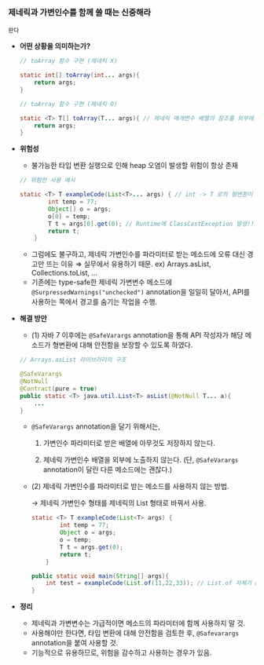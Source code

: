 ### 제네릭과 가변인수를 함께 쓸 때는 신중해라

 `판다`

- **어떤 상황을 의미하는가?**
    
    ```java
    // toArray 함수 구현 (제네릭 X)
    
    static int[] toArray(int... args){
    	return args;
    }
    ```
    
    ```java
    // toArray 함수 구현 (제네릭 O)
    
    static <T> T[] toArray(T... args){ // 제네릭 매개변수 배열의 참조를 외부에 노출
    	return args;
    }
    ```
    
- **위험성**
    - 불가능한 타입 변환 실행으로 인해 heap 오염이 발생할 위험이 항상 존재
    
    ```java
    // 위험한 사용 예시
    
    static <T> T exampleCode(List<T>... args) { // int -> T 로의 형변환이 불가능한 type T가 들어온다면...
            int temp = 77;
            Object[] o = args;
            o[0] = temp;
            T t = args[0].get(0); // Runtime에 ClassCastException 발생!!
            return t;
        }
    ```
    
    - 그럼에도 불구하고, 제네릭 가변인수를 파라미터로 받는 메소드에 오류 대신 경고만 뜨는 이유  ⇒ 실무에서 유용하기 때문. ex) Arrays.asList, Collections.toList, ...
    - 기존에는 type-safe한 제네릭 가변변수 메소드에 `@SurpressedWarnings("unchecked")` annotation을 일일히 달아서, API를 사용하는 쪽에서 경고를 숨기는 작업을 수행.
    
- **해결 방안**
    - (1) 자바 7 이후에는 `@SafeVarargs` annotation을 통해 API 작성자가 해당 메소드가 형변환에 대해 안전함을 보장할 수 있도록 하였다.
    
    ```java
    // Arrays.asList 라이브러리의 구조
    
    @SafeVarargs 
    @NotNull 
    @Contract(pure = true) 
    public static <T> java.util.List<T> asList(@NotNull T... a){
    	...
    }
    ```
    
    - `@SafeVarargs` annotation을 달기 위해서는,
        
        1) 가변인수 파라미터로 받은 배열에 아무것도 저장하지 않는다. 
        
        2) 제네릭 가변인수 배열을 외부에 노출하지 않는다. (단, `@SafeVarargs` annotation이 달린 다른 메소드에는 괜찮다.)
        
    
    - (2) 제네릭 가변인수를 파라미터로 받는 메소드를 사용하지 않는 방법.
        
        → 제네릭 가변인수 형태를 제네릭의 List 형태로 바꿔서 사용. 
        
        ```java
        static <T> T exampleCode(List<T> args) { 
                int temp = 77;
                Object o = args;
                o = temp;
                T t = args.get(0); 
                return t;
            }
        
        public static void main(String[] args){
        	int test = exampleCode(List.of(11,22,33)); // List.of 자체가 @SafeVarargs가 달린 메소드이므로 사용 가능
        }
        ```
        

- **정리**
    - 제네릭과 가변변수는 가급적이면 메소드의 파라미터에 함께 사용하지 말 것.
    - 사용해야만 한다면, 타입 변환에 대해 안전함을 검토한 후, `@Safevarargs` annotation을 붙여 사용할 것.
    - 기능적으로 유용하므로, 위험을 감수하고 사용하는 경우가 있음.
